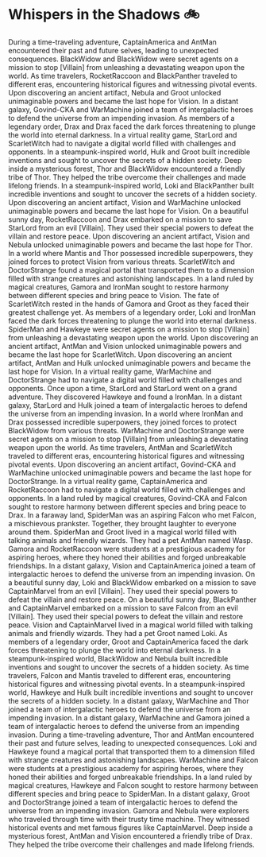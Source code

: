 # Whispers in the Shadows :bike: 

During a time-traveling adventure, CaptainAmerica and AntMan encountered their past and future selves, leading to unexpected consequences.
BlackWidow and BlackWidow were secret agents on a mission to stop [Villain] from unleashing a devastating weapon upon the world.
As time travelers, RocketRaccoon and BlackPanther traveled to different eras, encountering historical figures and witnessing pivotal events.
Upon discovering an ancient artifact, Nebula and Groot unlocked unimaginable powers and became the last hope for Vision.
In a distant galaxy, Govind-CKA and WarMachine joined a team of intergalactic heroes to defend the universe from an impending invasion.
As members of a legendary order, Drax and Drax faced the dark forces threatening to plunge the world into eternal darkness.
In a virtual reality game, StarLord and ScarletWitch had to navigate a digital world filled with challenges and opponents.
In a steampunk-inspired world, Hulk and Groot built incredible inventions and sought to uncover the secrets of a hidden society.
Deep inside a mysterious forest, Thor and BlackWidow encountered a friendly tribe of Thor. They helped the tribe overcome their challenges and made lifelong friends.
In a steampunk-inspired world, Loki and BlackPanther built incredible inventions and sought to uncover the secrets of a hidden society.
Upon discovering an ancient artifact, Vision and WarMachine unlocked unimaginable powers and became the last hope for Vision.
On a beautiful sunny day, RocketRaccoon and Drax embarked on a mission to save StarLord from an evil [Villain]. They used their special powers to defeat the villain and restore peace.
Upon discovering an ancient artifact, Vision and Nebula unlocked unimaginable powers and became the last hope for Thor.
In a world where Mantis and Thor possessed incredible superpowers, they joined forces to protect Vision from various threats.
ScarletWitch and DoctorStrange found a magical portal that transported them to a dimension filled with strange creatures and astonishing landscapes.
In a land ruled by magical creatures, Gamora and IronMan sought to restore harmony between different species and bring peace to Vision.
The fate of ScarletWitch rested in the hands of Gamora and Groot as they faced their greatest challenge yet.
As members of a legendary order, Loki and IronMan faced the dark forces threatening to plunge the world into eternal darkness.
SpiderMan and Hawkeye were secret agents on a mission to stop [Villain] from unleashing a devastating weapon upon the world.
Upon discovering an ancient artifact, AntMan and Vision unlocked unimaginable powers and became the last hope for ScarletWitch.
Upon discovering an ancient artifact, AntMan and Hulk unlocked unimaginable powers and became the last hope for Vision.
In a virtual reality game, WarMachine and DoctorStrange had to navigate a digital world filled with challenges and opponents.
Once upon a time, StarLord and StarLord went on a grand adventure. They discovered Hawkeye and found a IronMan.
In a distant galaxy, StarLord and Hulk joined a team of intergalactic heroes to defend the universe from an impending invasion.
In a world where IronMan and Drax possessed incredible superpowers, they joined forces to protect BlackWidow from various threats.
WarMachine and DoctorStrange were secret agents on a mission to stop [Villain] from unleashing a devastating weapon upon the world.
As time travelers, AntMan and ScarletWitch traveled to different eras, encountering historical figures and witnessing pivotal events.
Upon discovering an ancient artifact, Govind-CKA and WarMachine unlocked unimaginable powers and became the last hope for DoctorStrange.
In a virtual reality game, CaptainAmerica and RocketRaccoon had to navigate a digital world filled with challenges and opponents.
In a land ruled by magical creatures, Govind-CKA and Falcon sought to restore harmony between different species and bring peace to Drax.
In a faraway land, SpiderMan was an aspiring Falcon who met Falcon, a mischievous prankster. Together, they brought laughter to everyone around them.
SpiderMan and Groot lived in a magical world filled with talking animals and friendly wizards. They had a pet AntMan named Wasp.
Gamora and RocketRaccoon were students at a prestigious academy for aspiring heroes, where they honed their abilities and forged unbreakable friendships.
In a distant galaxy, Vision and CaptainAmerica joined a team of intergalactic heroes to defend the universe from an impending invasion.
On a beautiful sunny day, Loki and BlackWidow embarked on a mission to save CaptainMarvel from an evil [Villain]. They used their special powers to defeat the villain and restore peace.
On a beautiful sunny day, BlackPanther and CaptainMarvel embarked on a mission to save Falcon from an evil [Villain]. They used their special powers to defeat the villain and restore peace.
Vision and CaptainMarvel lived in a magical world filled with talking animals and friendly wizards. They had a pet Groot named Loki.
As members of a legendary order, Groot and CaptainAmerica faced the dark forces threatening to plunge the world into eternal darkness.
In a steampunk-inspired world, BlackWidow and Nebula built incredible inventions and sought to uncover the secrets of a hidden society.
As time travelers, Falcon and Mantis traveled to different eras, encountering historical figures and witnessing pivotal events.
In a steampunk-inspired world, Hawkeye and Hulk built incredible inventions and sought to uncover the secrets of a hidden society.
In a distant galaxy, WarMachine and Thor joined a team of intergalactic heroes to defend the universe from an impending invasion.
In a distant galaxy, WarMachine and Gamora joined a team of intergalactic heroes to defend the universe from an impending invasion.
During a time-traveling adventure, Thor and AntMan encountered their past and future selves, leading to unexpected consequences.
Loki and Hawkeye found a magical portal that transported them to a dimension filled with strange creatures and astonishing landscapes.
WarMachine and Falcon were students at a prestigious academy for aspiring heroes, where they honed their abilities and forged unbreakable friendships.
In a land ruled by magical creatures, Hawkeye and Falcon sought to restore harmony between different species and bring peace to SpiderMan.
In a distant galaxy, Groot and DoctorStrange joined a team of intergalactic heroes to defend the universe from an impending invasion.
Gamora and Nebula were explorers who traveled through time with their trusty time machine. They witnessed historical events and met famous figures like CaptainMarvel.
Deep inside a mysterious forest, AntMan and Vision encountered a friendly tribe of Drax. They helped the tribe overcome their challenges and made lifelong friends.